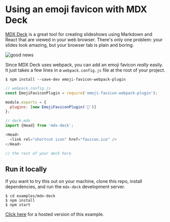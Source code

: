 # Using an emoji favicon with MDX Deck

[MDX Deck](https://github.com/jxnblk/mdx-deck) is a great tool for creating slideshows using Markdown and React that are viewed in your web browser. There's only one problem: your slides look amazing, but your browser tab is plain and boring.

![good news](https://i.imgur.com/REpK0gd.jpg)

Since MDX Deck uses webpack, you can add an emoji favicon _really_ easily. It just takes a few lines in a `webpack.config.js` file at the root of your project.

```shell
$ npm install --save-dev emoji-favicon-webpack-plugin
```

```js
// webpack.config.js
const EmojiFaviconPlugin = require('emoji-favicon-webpack-plugin');

module.exports = {
  plugins: [new EmojiFaviconPlugin('🚀')]
};
```

```js
// deck.mdx
import {Head} from 'mdx-deck';

<Head>
  <link rel="shortcut icon" href="favicon.ico" />
</Head>

// the rest of your deck here
```

## Run it locally

If you want to try this out on your machine, clone this repo, install dependencies, and run the `mdx-deck` development server.

```shell
$ cd examples/mdx-deck
$ npm install
$ npm start
```

[Click here](https://emoji-favicon-mdx-deck.surge.sh) for a hosted version of this example.
